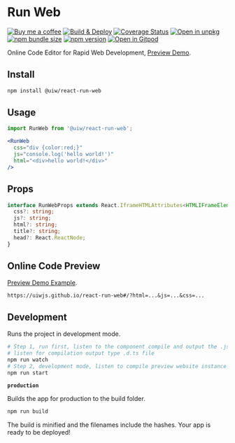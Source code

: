 Run Web
===

[![Buy me a coffee](https://img.shields.io/badge/Buy%20me%20a%20coffee-048754?logo=buymeacoffee)](https://jaywcjlove.github.io/#/sponsor)
[![Build & Deploy](https://github.com/uiwjs/react-run-web/actions/workflows/ci.yml/badge.svg)](https://github.com/uiwjs/react-run-web/actions/workflows/ci.yml)
[![Coverage Status](https://uiwjs.github.io/react-run-web/badges.svg)](https://uiwjs.github.io/react-run-web/coverage/lcov-report)
[![Open in unpkg](https://img.shields.io/badge/Open%20in-unpkg-blue)](https://uiwjs.github.io/npm-unpkg/#/pkg/@uiw/react-run-web/file/README.md)
[![npm bundle size](https://img.shields.io/bundlephobia/minzip/@uiw/react-run-web)](https://www.npmjs.com/package/@uiw/react-run-web)
[![npm version](https://img.shields.io/npm/v/@uiw/react-run-web.svg)](https://www.npmjs.com/package/@uiw/react-run-web)
[![Open in Gitpod](https://shields.io/badge/Open%20in-Gitpod-green?logo=Gitpod)](https://gitpod.io/#https://github.com/uiwjs/react-run-web)

Online Code Editor for Rapid Web Development, [Preview Demo](https://uiwjs.github.io/react-run-web#/?html=<div>Hello%20World</div>&js=console.log('hello%20world')&css=div%20{%20color:%20red;}).

## Install

```bash
npm install @uiw/react-run-web
```

## Usage

```jsx
import RunWeb from '@uiw/react-run-web';

<RunWeb
  css="div {color:red;}"
  js="console.log('hello world!')"
  html="<div>hello world!</div>"
/>
```

## Props

```ts
interface RunWebProps extends React.IframeHTMLAttributes<HTMLIFrameElement> {
  css?: string;
  js?: string;
  html?: string;
  title?: string;
  head?: React.ReactNode;
}
```

## Online Code Preview

[Preview Demo Example](https://uiwjs.github.io/react-run-web#/?html=<div>Hello%20World</div>&js=console.log('hello%20world')&css=div%20{%20color:%20red;}).

```url
https://uiwjs.github.io/react-run-web#/?html=...&js=...&css=...
```

## Development

Runs the project in development mode.  

```bash
# Step 1, run first, listen to the component compile and output the .js file
# listen for compilation output type .d.ts file
npm run watch
# Step 2, development mode, listen to compile preview website instance
npm run start
```

**`production`**

Builds the app for production to the build folder.

```bash
npm run build
```

The build is minified and the filenames include the hashes.
Your app is ready to be deployed!